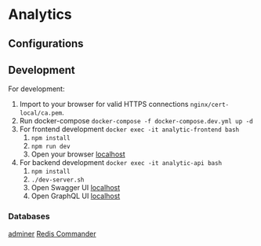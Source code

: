 # Analytics

## Configurations

## Development

For development:

1. Import to your browser for valid HTTPS connections `nginx/cert-local/ca.pem`.
2. Run docker-compose `docker-compose -f docker-compose.dev.yml up -d`
3. For frontend development `docker exec -it analytic-frontend bash`
   1. `npm install`
   2. `npm run dev`
   3. Open your browser [localhost](https://localhost/)
4. For backend development `docker exec -it analytic-api bash`
   1. `npm install`
   2. `./dev-server.sh`
   3. Open Swagger UI [localhost](https://localhost/api/open-api/docs)
   4. Open GraphQL UI [localhost](https://localhost/api/graphql/docs)

### Databases

[adminer](http://127.0.0.1:8080/?pgsql=analytic-postgres&username=pg-user&db=pg-db)
[Redis Commander](http://127.0.0.1:8082/)
